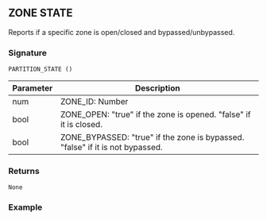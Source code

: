 ## ZONE STATE

Reports if a specific zone is open/closed and bypassed/unbypassed.


### Signature

`PARTITION_STATE ()`


| Parameter | Description |
| --- | --- |
| num | ZONE_ID: Number |
| bool | ZONE_OPEN: "true" if the zone is opened. "false" if it is closed. |
| bool | ZONE_BYPASSED: "true" if the zone is bypassed. "false" if it is not bypassed. |


### Returns

`None`


### Example